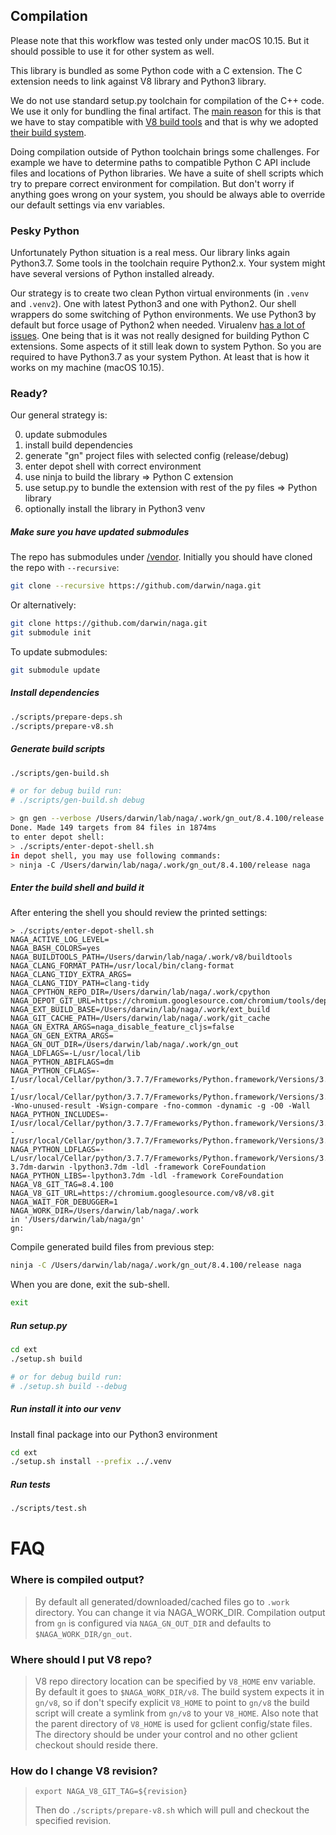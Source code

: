 ## Compilation

Please note that this workflow was tested only under macOS 10.15. 
But it should possible to use it for other system as well.

This library is bundled as some Python code with a C extension. 
The C extension needs to link against V8 library and Python3 library.

We do not use standard setup.py toolchain for compilation of the C++ code. 
We use it only for bundling the final artifact.
The [main reason](https://github.com/area1/stpyv8/issues/9) for this is that we 
have to stay compatible with [V8 build tools](https://v8.dev/docs/build) and
that is why we adopted [their build system](https://gn.googlesource.com/gn/+/master/docs/reference.md).

Doing compilation outside of Python toolchain brings some challenges.
For example we have to determine paths to compatible Python C API include files and locations of Python libraries.
We have a suite of shell scripts which try to prepare correct environment for compilation.
But don't worry if anything goes wrong on your system, you should be always able to override 
our default settings via env variables. 

### Pesky Python

Unfortunately Python situation is a real mess.
Our library links again Python3.7. Some tools in the toolchain require Python2.x.
Your system might have several versions of Python installed already.
  
Our strategy is to create two clean Python virtual environments (in `.venv` and `.venv2`). 
One with latest Python3 and one with Python2. Our shell wrappers do some switching of Python environments.
We use Python3 by default but force usage of Python2 when needed.
Virualenv [has a lot of issues](https://datagrok.org/python/activate). 
One being that is it was not really designed for building Python C extensions.
Some aspects of it still leak down to system Python. So you are required to have Python3.7 as your system Python.
At least that is how it works on my machine (macOS 10.15).

### Ready?

Our general strategy is:

0. update submodules
1. install build dependencies
2. generate "gn" project files with selected config (release/debug)
3. enter depot shell with correct environment
4. use ninja to build the library => Python C extension
5. use setup.py to bundle the extension with rest of the py files => Python library
6. optionally install the library in Python3 venv

##### Make sure you have updated submodules

The repo has submodules under [/vendor](../vendor). Initially you should have cloned the repo with `--recursive`:
```bash
git clone --recursive https://github.com/darwin/naga.git
```

Or alternatively:
```bash
git clone https://github.com/darwin/naga.git
git submodule init
```

To update submodules:
```bash
git submodule update
```

##### Install dependencies

```bash
./scripts/prepare-deps.sh
./scripts/prepare-v8.sh
```

##### Generate build scripts

```bash
./scripts/gen-build.sh

# or for debug build run:
# ./scripts/gen-build.sh debug
```

```bash
> gn gen --verbose /Users/darwin/lab/naga/.work/gn_out/8.4.100/release --args=import("//args/release.gn") naga_disable_feature_cljs=false
Done. Made 149 targets from 84 files in 1874ms
to enter depot shell:
> ./scripts/enter-depot-shell.sh
in depot shell, you may use following commands:
> ninja -C /Users/darwin/lab/naga/.work/gn_out/8.4.100/release naga
```

##### Enter the build shell and build it

After entering the shell you should review the printed settings:

```
> ./scripts/enter-depot-shell.sh
NAGA_ACTIVE_LOG_LEVEL=
NAGA_BASH_COLORS=yes
NAGA_BUILDTOOLS_PATH=/Users/darwin/lab/naga/.work/v8/buildtools
NAGA_CLANG_FORMAT_PATH=/usr/local/bin/clang-format
NAGA_CLANG_TIDY_EXTRA_ARGS=
NAGA_CLANG_TIDY_PATH=clang-tidy
NAGA_CPYTHON_REPO_DIR=/Users/darwin/lab/naga/.work/cpython
NAGA_DEPOT_GIT_URL=https://chromium.googlesource.com/chromium/tools/depot_tools.git
NAGA_EXT_BUILD_BASE=/Users/darwin/lab/naga/.work/ext_build
NAGA_GIT_CACHE_PATH=/Users/darwin/lab/naga/.work/git_cache
NAGA_GN_EXTRA_ARGS=naga_disable_feature_cljs=false
NAGA_GN_GEN_EXTRA_ARGS=
NAGA_GN_OUT_DIR=/Users/darwin/lab/naga/.work/gn_out
NAGA_LDFLAGS=-L/usr/local/lib
NAGA_PYTHON_ABIFLAGS=dm
NAGA_PYTHON_CFLAGS=-I/usr/local/Cellar/python/3.7.7/Frameworks/Python.framework/Versions/3.7/include/python3.7dm -I/usr/local/Cellar/python/3.7.7/Frameworks/Python.framework/Versions/3.7/include/python3.7dm -Wno-unused-result -Wsign-compare -fno-common -dynamic -g -O0 -Wall
NAGA_PYTHON_INCLUDES=-I/usr/local/Cellar/python/3.7.7/Frameworks/Python.framework/Versions/3.7/include/python3.7dm -I/usr/local/Cellar/python/3.7.7/Frameworks/Python.framework/Versions/3.7/include/python3.7dm
NAGA_PYTHON_LDFLAGS=-L/usr/local/Cellar/python/3.7.7/Frameworks/Python.framework/Versions/3.7/lib/python3.7/config-3.7dm-darwin -lpython3.7dm -ldl -framework CoreFoundation
NAGA_PYTHON_LIBS=-lpython3.7dm -ldl -framework CoreFoundation
NAGA_V8_GIT_TAG=8.4.100
NAGA_V8_GIT_URL=https://chromium.googlesource.com/v8/v8.git
NAGA_WAIT_FOR_DEBUGGER=1
NAGA_WORK_DIR=/Users/darwin/lab/naga/.work
in '/Users/darwin/lab/naga/gn'
gn:
```

Compile generated build files from previous step: 
```bash
ninja -C /Users/darwin/lab/naga/.work/gn_out/8.4.100/release naga
```

When you are done, exit the sub-shell.
```bash
exit
```

##### Run setup.py

```bash
cd ext
./setup.sh build

# or for debug build run:
# ./setup.sh build --debug
```

##### Run install it into our venv

Install final package into our Python3 environment

```bash
cd ext
./setup.sh install --prefix ../.venv
```

##### Run tests

```bash
./scripts/test.sh
```

# FAQ

### Where is compiled output?

> By default all generated/downloaded/cached files go to `.work` directory. You can change it via NAGA_WORK_DIR.
> Compilation output from `gn` is configured via `NAGA_GN_OUT_DIR` and defaults to `$NAGA_WORK_DIR/gn_out`. 

### Where should I put V8 repo?

> V8 repo directory location can be specified by `V8_HOME` env variable. By default it goes to `$NAGA_WORK_DIR/v8`.
> The build system expects it in `gn/v8`, so if don't specify explicit `V8_HOME` to point to `gn/v8`
> the build script will create a symlink from `gn/v8` to your `V8_HOME`. 
> Also note that the parent directory of `V8_HOME` is used for gclient config/state files. The directory should
> be under your control and no other gclient checkout should reside there.
 
### How do I change V8 revision?

> `export NAGA_V8_GIT_TAG=${revision}`
>
> Then do `./scripts/prepare-v8.sh` which will pull and checkout the specified revision.